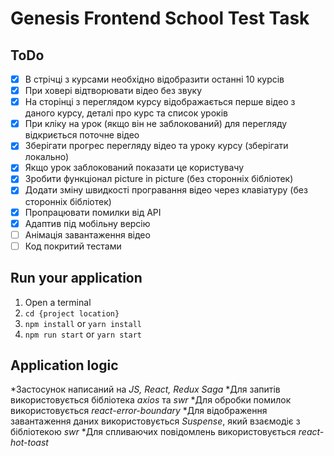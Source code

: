 # Genesis Frontend School Test Task

## ToDo

- [x] В стрічці з курсами необхідно відобразити останні 10 курсів
- [x] При ховері відтворювати відео без звуку
- [x] На сторінці з переглядом курсу відображається перше відео з даного курсу, деталі про курс та список уроків
- [x] При кліку на урок (якщо він не заблокований) для перегляду відкриється поточне відео
- [x] Зберігати прогрес перегляду відео та уроку курсу (зберігати локально)
- [x] Якщо урок заблокований показати це користувачу
- [x] Зробити функціонал picture in picture (без сторонніх бібліотек)
- [x] Додати зміну швидкості програвання відео через клавіатуру (без сторонніх бібліотек)
- [x] Пропрацювати помилки від API
- [x] Адаптив під мобільну версію
- [ ] Анімація завантаження відео
- [ ] Код покритий тестами

## Run your application

1. Open a terminal
2. `cd {project location}`
3. `npm install` or `yarn install`
4. `npm run start` or `yarn start`

## Application logic

*Застосунок написаний на *JS, React, Redux Saga*
*Для запитів використовується бібліотека _axios_ та _swr_
*Для обробки помилок використовується *react-error-boundary*
*Для відображення завантаження даних використовується _Suspense_, який взаємодіє з бібліотекою _swr_
\*Для спливаючих повідомлень використовується _react-hot-toast_
